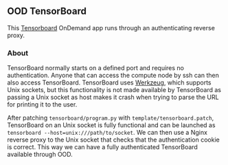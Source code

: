 ## OOD TensorBoard

This [Tensorboard](https://www.tensorflow.org/tensorboard) OnDemand app runs through an authenticating reverse proxy.

### About
TensorBoard normally starts on a defined port and requires no authentication.
Anyone that can access the compute node by ssh can then also access TensorBoard.
TensorBoard uses [Werkzeug](https://werkzeug.palletsprojects.com/en/2.0.x/), which supports Unix sockets, but this functionality is not made available by TensorBoard as passing a Unix socket as host makes it crash when trying to parse the URL for printing it to the user.

After patching `tensorboard/program.py` with `template/tensorboard.patch`, TensorBoard on an Unix socket is fully functional and can be launched as `tensorboard --host=unix:///path/to/socket`.
We can then use a Nginx reverse proxy to the Unix socket that checks that the authentication cookie is correct.
This way we can have a fully authenticated TensorBoard available through OOD.

